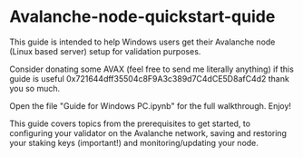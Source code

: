 # Avalanche-node-quickstart-quide
This guide is intended to help Windows users get their Avalanche node (Linux based server) setup for validation purposes.

Consider donating some AVAX (feel free to send me literally anything) if this guide is useful 0x721644dff35504c8F9A3c389d7C4dCE5D8afC4d2 thank you so much. 

Open the file "Guide for Windows PC.ipynb" for the full walkthrough. Enjoy!

This guide covers topics from the prerequisites to get started, to configuring your validator on the Avalanche network, saving and restoring your staking keys (important!) and monitoring/updating your node. 
